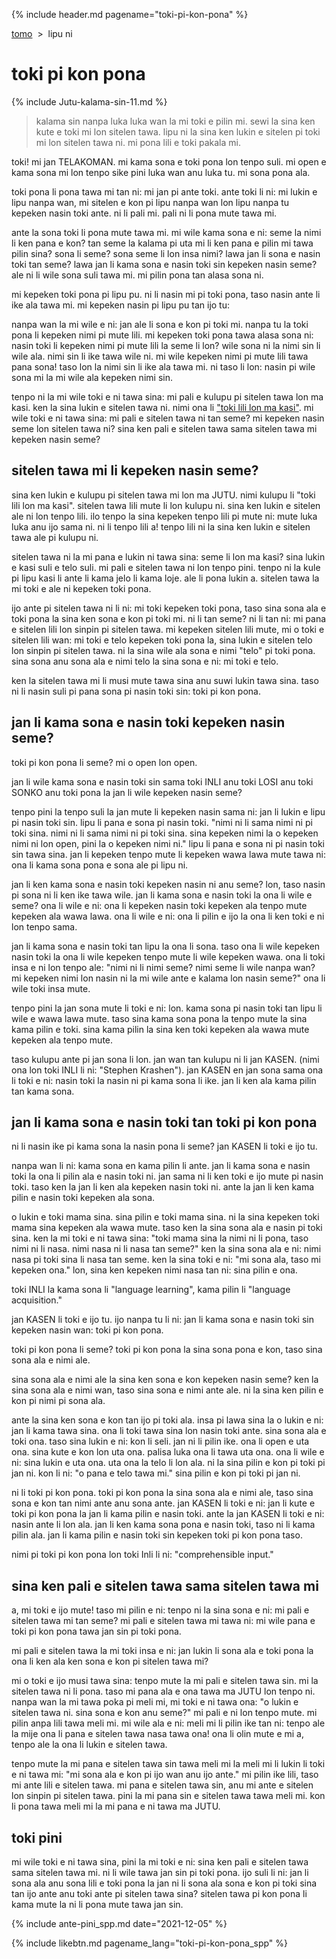 {% include header.md pagename="toki-pi-kon-pona" %}



<span class="spp">[tomo](https://joelthomastr.github.io/tokipona/README_spp)&nbsp;&nbsp;>&nbsp;&nbsp;lipu ni</span>

# <span class="spp">toki pi kon pona</span>

{% include Jutu-kalama-sin-11.md %}

> <span class="spp">kalama sin nanpa luka luka wan la mi toki e pilin mi. sewi la sina ken kute e toki mi lon sitelen tawa. lipu ni la sina ken lukin e sitelen pi toki mi lon sitelen tawa ni. mi pona lili e toki pakala mi.</span>

<span class="spp">toki! mi jan TELAKOMAN. mi kama sona e toki pona lon tenpo suli. mi open e kama sona mi lon tenpo sike pini luka wan anu luka tu. mi sona pona ala.</span>

<span class="spp">toki pona li pona tawa mi tan ni: mi jan pi ante toki. ante toki li ni: mi lukin e lipu nanpa wan, mi sitelen e kon pi lipu nanpa wan lon lipu nanpa tu kepeken nasin toki ante. ni li pali mi. pali ni li pona mute tawa mi.</span>

<span class="spp">ante la sona toki li pona mute tawa mi. mi wile kama sona e ni: seme la nimi li ken pana e kon? tan seme la kalama pi uta mi li ken pana e pilin mi tawa pilin sina? sona li seme? sona seme li lon insa nimi? lawa jan li sona e nasin toki tan seme? lawa jan li kama sona e nasin toki sin kepeken nasin seme? ale ni li wile sona suli tawa mi. mi pilin pona tan alasa sona ni.</span>

<span class="spp">mi kepeken toki pona pi lipu pu. ni li nasin mi pi toki pona, taso nasin ante li ike ala tawa mi. mi kepeken nasin pi lipu pu tan ijo tu:</span>

<span class="spp">nanpa wan la mi wile e ni: jan ale li sona e kon pi toki mi. nanpa tu la toki pona li kepeken nimi pi mute lili. mi kepeken toki pona tawa alasa sona ni: nasin toki li kepeken nimi pi mute lili la seme li lon? wile sona ni la nimi sin li wile ala. nimi sin li ike tawa wile ni. mi wile kepeken nimi pi mute lili tawa pana sona! taso lon la nimi sin li ike ala tawa mi. ni taso li lon: nasin pi wile sona mi la mi wile ala kepeken nimi sin.</span>

<span class="spp">tenpo ni la mi wile toki e ni tawa sina: mi pali e kulupu pi sitelen tawa lon ma kasi. ken la sina lukin e sitelen tawa ni. nimi ona li ["toki lili lon ma kasi"](https://joelthomastr.github.io/tokipona/toki-lili-lon-ma-kasi_spp). mi wile toki e ni tawa sina: mi pali e sitelen tawa ni tan seme? mi kepeken nasin seme lon sitelen tawa ni? sina ken pali e sitelen tawa sama sitelen tawa mi kepeken nasin seme?</span>

## <span class="spp">sitelen tawa mi li kepeken nasin seme?</span>

<span class="spp">sina ken lukin e kulupu pi sitelen tawa mi lon ma JUTU. nimi kulupu li "toki lili lon ma kasi". sitelen tawa lili mute li lon kulupu ni. sina ken lukin e sitelen ale ni lon tenpo lili. ilo tenpo la sina kepeken tenpo lili pi mute ni: mute luka luka anu ijo sama ni. ni li tenpo lili a! tenpo lili ni la sina ken lukin e sitelen tawa ale pi kulupu ni.</span>

<span class="spp">sitelen tawa ni la mi pana e lukin ni tawa sina: seme li lon ma kasi? sina lukin e kasi suli e telo suli. mi pali e sitelen tawa ni lon tenpo pini. tenpo ni la kule pi lipu kasi li ante li kama jelo li kama loje. ale li pona lukin a. sitelen tawa la mi toki e ale ni kepeken toki pona.</span>

<span class="spp">ijo ante pi sitelen tawa ni li ni: mi toki kepeken toki pona, taso sina sona ala e toki pona la sina ken sona e kon pi toki mi. ni li tan seme? ni li tan ni: mi pana e sitelen lili lon sinpin pi sitelen tawa. mi kepeken sitelen lili mute, mi o toki e sitelen lili wan: mi toki e telo kepeken toki pona la, sina lukin e sitelen telo lon sinpin pi sitelen tawa. ni la sina wile ala sona e nimi "telo" pi toki pona. sina sona anu sona ala e nimi telo la sina sona e ni: mi toki e telo.   </span>

<span class="spp">ken la sitelen tawa mi li musi mute tawa sina anu suwi lukin tawa sina. taso ni li nasin suli pi pana sona pi nasin toki sin: toki pi kon pona.</span>

## <span class="spp">jan li kama sona e nasin toki kepeken nasin seme?</span>

<span class="spp">toki pi kon pona li seme? mi o open lon open.</span>

<span class="spp">jan li wile kama sona e nasin toki sin sama toki INLI anu toki LOSI anu toki SONKO anu toki pona la jan li wile kepeken nasin seme?</span>

<span class="spp">tenpo pini la tenpo suli la jan mute li kepeken nasin sama ni: jan li lukin e lipu pi nasin toki sin. lipu li pana e sona pi nasin toki. "nimi ni li sama nimi ni pi toki sina. nimi ni li sama nimi ni pi toki sina. sina kepeken nimi la o kepeken nimi ni lon open, pini la o kepeken nimi ni." lipu li pana e sona ni pi nasin toki sin tawa sina. jan li kepeken tenpo mute li kepeken wawa lawa mute tawa ni: ona li kama sona pona e sona ale pi lipu ni.</span>

<span class="spp">jan li ken kama sona e nasin toki kepeken nasin ni anu seme? lon, taso nasin pi sona ni li ken ike tawa wile. jan li kama sona e nasin toki la ona li wile e seme? ona li wile e ni: ona li kepeken nasin toki kepeken ala tenpo mute kepeken ala wawa lawa. ona li wile e ni: ona li pilin e ijo la ona li ken toki e ni lon tenpo sama.</span>

<span class="spp">jan li kama sona e nasin toki tan lipu la ona li sona. taso ona li wile kepeken nasin toki la ona li wile kepeken tenpo mute li wile kepeken wawa. ona li toki insa e ni lon tenpo ale: "nimi ni li nimi seme? nimi seme li wile nanpa wan? mi kepeken nimi lon nasin ni la mi wile ante e kalama lon nasin seme?" ona li wile toki insa mute.</span>

<span class="spp">tenpo pini la jan sona mute li toki e ni: lon. kama sona pi nasin toki tan lipu li wile e wawa lawa mute. taso sina kama sona pona la tenpo mute la sina kama pilin e toki. sina kama pilin la sina ken toki kepeken ala wawa mute kepeken ala tenpo mute.</span>

<span class="spp">taso kulupu ante pi jan sona li lon. jan wan tan kulupu ni li jan KASEN. (nimi ona lon toki INLI li ni: "<span class="sppdef">Stephen Krashen</span>"). jan KASEN en jan sona sama ona li toki e ni: nasin toki la nasin ni pi kama sona li ike. jan li ken ala kama pilin tan kama sona.</span>

## <span class="spp">jan li kama sona e nasin toki tan toki pi kon pona</span>

<span class="spp">ni li nasin ike pi kama sona la nasin pona li seme? jan KASEN li toki e ijo tu.</span>

<span class="spp">nanpa wan li ni: kama sona en kama pilin li ante. jan li kama sona e nasin toki la ona li pilin ala e nasin toki ni. jan sama ni li ken toki e ijo mute pi nasin toki. taso ken la jan li ken ala kepeken nasin toki ni. ante la jan li ken kama pilin e nasin toki kepeken ala sona.</span>

<span class="spp">o lukin e toki mama sina. sina pilin e toki mama sina. ni la sina kepeken toki mama sina kepeken ala wawa mute. taso ken la sina sona ala e nasin pi toki sina. ken la mi toki e ni tawa sina: "toki mama sina la nimi ni li pona, taso nimi ni li nasa. nimi nasa ni li nasa tan seme?" ken la sina sona ala e ni: nimi nasa pi toki sina li nasa tan seme. ken la sina toki e ni: "mi sona ala, taso mi kepeken ona." lon, sina ken kepeken nimi nasa tan ni: sina pilin e ona.</span>

<span class="spp">toki INLI la kama sona li "<span class="sppdef">language learning</span>", kama pilin li "<span class="sppdef">language acquisition</span>."</span>

<span class="spp">jan KASEN li toki e ijo tu. ijo nanpa tu li ni: jan li kama sona e nasin toki sin kepeken nasin wan: toki pi kon pona.</span>

<span class="spp">toki pi kon pona li seme? toki pi kon pona la sina sona pona e kon, taso sina sona ala e nimi ale.</span>

<span class="spp">sina sona ala e nimi ale la sina ken sona e kon kepeken nasin seme? ken la sina sona ala e nimi wan, taso sina sona e nimi ante ale. ni la sina ken pilin e kon pi nimi pi sona ala.</span>

<span class="spp">ante la sina ken sona e kon tan ijo pi toki ala. insa pi  lawa sina la o lukin e ni: jan li kama tawa sina. ona li toki tawa sina lon nasin toki ante. sina sona ala e toki ona. taso sina lukin e ni: kon li seli. jan ni li pilin ike. ona li open e uta ona. sina kute e kon lon uta ona. palisa luka ona li tawa uta ona. ona li wile e ni: sina lukin e uta ona. uta ona la telo li lon ala. ni la sina pilin e kon pi toki pi jan ni. kon li ni: "o pana e telo tawa mi." sina pilin e kon pi toki pi jan ni.</span>

<span class="spp">ni li toki pi kon pona. toki pi kon pona la sina sona ala e nimi ale, taso sina sona e kon tan nimi ante anu sona ante. jan KASEN li toki e ni: jan li kute e toki pi kon pona la jan li kama pilin e nasin toki. ante la jan KASEN li toki e ni: nasin ante li lon ala. jan li ken kama sona pona e nasin toki, taso ni li kama pilin ala. jan li kama pilin e nasin toki sin kepeken toki pi kon pona taso.</span>

<span class="spp">nimi pi toki pi kon pona lon toki Inli li ni: "<span class="sppdef">comprehensible input</span>."</span>

## <span class="spp">sina ken pali e sitelen tawa sama sitelen tawa mi</span>

<span class="spp">a, mi toki e ijo mute! taso mi pilin e ni: tenpo ni la sina sona e ni: mi pali e sitelen tawa mi tan seme? mi pali e sitelen tawa mi tawa ni: mi wile pana e toki pi kon pona tawa jan sin pi toki pona.</span>

<span class="spp">mi pali e sitelen tawa la mi toki insa e ni: jan lukin li sona ala e toki pona la ona li ken ala ken sona e kon pi sitelen tawa mi?</span>

<span class="spp">mi o toki e ijo musi tawa sina: tenpo mute la mi pali e sitelen tawa sin. mi la sitelen tawa ni li pona. taso mi pana ala e ona tawa ma JUTU lon tenpo ni. nanpa wan la mi tawa poka pi meli mi, mi toki e ni tawa ona: "o lukin e sitelen tawa ni. sina sona e kon anu seme?" mi pali e ni lon tenpo mute. mi pilin anpa lili tawa meli mi. mi wile ala e ni: meli mi li pilin ike tan ni: tenpo ale la mije ona li pana e sitelen tawa nasa tawa ona! ona li olin mute e mi a, tenpo ale la ona li lukin e sitelen tawa.  </span>

<span class="spp">tenpo mute la mi pana e sitelen tawa sin tawa meli mi la meli mi li lukin li toki e ni tawa mi: "mi sona ala e kon pi ijo wan anu ijo ante." mi pilin ike lili, taso mi ante lili e sitelen tawa. mi pana e sitelen tawa sin, anu mi ante e sitelen lon sinpin pi sitelen tawa. pini la mi pana sin e sitelen tawa tawa meli mi. kon li pona tawa meli mi la mi pana e ni tawa ma JUTU.</span>

## <span class="spp">toki pini</span>

<span class="spp">mi wile toki e ni tawa sina, pini la mi toki e ni: sina ken pali e sitelen tawa sama sitelen tawa mi. ni li wile tawa jan sin pi toki pona. ijo suli li ni: jan li sona ala anu sona lili e toki pona la jan ni li sona ala sona e kon pi toki sina tan ijo ante anu toki ante pi sitelen tawa sina? sitelen tawa pi kon pona li kama mute la ni li pona mute tawa jan sin.</span>

{% include ante-pini_spp.md date="2021-12-05" %}

{% include likebtn.md pagename_lang="toki-pi-kon-pona_spp" %}
